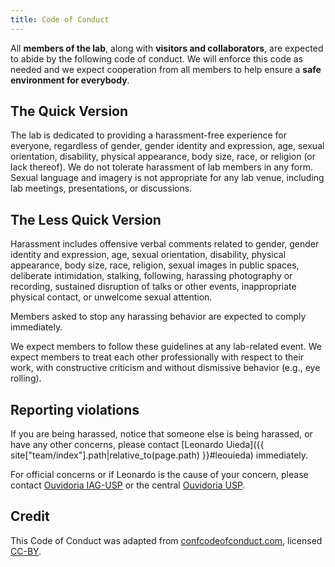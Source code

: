 ```yaml
---
title: Code of Conduct
---
```


<div class="lead">

All **members of the lab**, along with **visitors and collaborators**, are
expected to abide by the following code of conduct. We will enforce this code
as needed and we expect cooperation from all members to help ensure a **safe
environment for everybody**.

</div>

## The Quick Version

The lab is dedicated to providing a harassment-free experience for everyone,
regardless of gender, gender identity and expression, age, sexual orientation,
disability, physical appearance, body size, race, or religion (or lack
thereof). We do not tolerate harassment of lab members in any form. Sexual
language and imagery is not appropriate for any lab venue, including lab
meetings, presentations, or discussions.

## The Less Quick Version

Harassment includes offensive verbal comments related to gender, gender
identity and expression, age, sexual orientation, disability, physical
appearance, body size, race, religion, sexual images in public spaces,
deliberate intimidation, stalking, following, harassing photography or
recording, sustained disruption of talks or other events, inappropriate
physical contact, or unwelcome sexual attention.

Members asked to stop any harassing behavior are expected to comply
immediately.

We expect members to follow these guidelines at any lab-related event. We
expect members to treat each other professionally with respect to their work,
with constructive criticism and without dismissive behavior (e.g., eye
rolling).

## Reporting violations

If you are being harassed, notice that someone else is being harassed, or have
any other concerns, please contact
[Leonardo Uieda]({{ site["team/index"].path|relative_to(page.path) }}#leouieda)
immediately.

For official concerns or if Leonardo is the cause of your concern, please
contact
[Ouvidoria IAG-USP](https://www.iag.usp.br/ouvidoria)
or the central
[Ouvidoria USP](https://www5.usp.br/ouvidoria/).

## Credit

This Code of Conduct was adapted from
[confcodeofconduct.com](https://confcodeofconduct.com), licensed
[CC-BY](https://creativecommons.org/licenses/by/3.0/deed.en).

